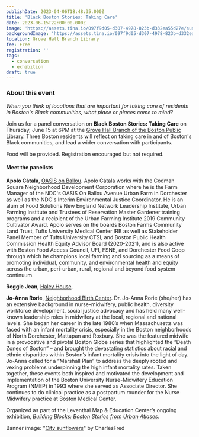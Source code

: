 ```yaml
---
publishDate: 2023-04-06T18:48:35.000Z
title: 'Black Boston Stories: Taking Care'
date: 2023-06-15T22:00:00.000Z
image: 'https://assets.tina.io/097f9d05-d307-4978-823b-d332ea55d27e/sunnies.jpeg'
backgroundImage: 'https://assets.tina.io/097f9d05-d307-4978-823b-d332ea55d27e/sunnies.jpeg'
location: Grove Hall Branch Library
fee: Free
registration: ''
tags:
  - conversation
  - exhibition
draft: true
---
```


### About this event

*When you think of locations that are important for taking care of residents in Boston's Black communities, what place or places come to mind?*

Join us for a panel conversation on **Black Boston Stories: Taking Care** on Thursday, June 15 at 6PM at the [Grove Hall Branch of the Boston Public Library](https://www.bpl.org/locations/grove-hall/). Three Boston residents will reflect on taking care in and of Boston's Black communities, and lead a wider conversation with participants.

Food will be provided. Registration encouraged but not required.

#### **Meet the panelists**

**Apolo Cátala**, [OASIS on Ballou](https://www.thecarrotproject.org/wp-content/uploads/2021/03/Oasis_Client_Update_2020.8691901.pdf). Apolo Cátala works with the Codman Square Neighborhood Development Corporation where he is the Farm Manager of the NDC's OASIS On Ballou Avenue Urban Farm in Dorchester as well as the NDC's Interim Environmental Justice Coordinator. He is an alum of Food Solutions New England Network Leadership Institute, Urban Farming Institute and Trustees of Reservation Master Gardener training programs and a recipient of the Urban Farming Institute 2019 Community Cultivator Award. Apolo serves on the boards Boston Farms Community Land Trust, Tufts University Medical Center IRB as well as Stakeholder Panel Member of Tufts University CTSI, and Boston Public Health Commission Health Equity Advisor Board (2020-2021), and is also active with Boston Food Access Council, UFI, FSNE, and Dorchester Food Coop through which he champions local farming and sourcing as a means of promoting individual, community, and environmental health and equity across the urban, peri-urban, rural, regional and beyond food system continuum. 

**Reggie Jean**, [Haley House](https://haleyhouse.org/).

**Jo-Anna Rorie**, [Neighborhood Birth Center](https://neighborhoodbirthcenter.org/). Dr. Jo-Anna Rorie (she/her) has an extensive background in nurse-midwifery, public health, diversity workforce development, social justice advocacy and has held many well-known leadership roles in midwifery at the local, regional and national levels. She began her career in the late 1980’s when Massachusetts was faced with an infant mortality crisis, especially in the Boston neighborhoods of North Dorchester, Mattapan and Roxbury. She was the featured midwife in a provocative and pivotal Boston Globe series that highlighted the “Death Zones of Boston” – and brought the devastating statistics about racial and ethnic disparities within Boston’s infant mortality crisis into the light of day. Jo-Anna called for a “Marshall Plan” to address the deeply rooted and vexing problems underpinning the high infant mortality rates. Taken together, these events both inspired and motivated the development and implementation of the Boston University Nurse-Midwifery Education Program (NMEP) in 1993 where she served as Associate Director. She continues to do clinical practice as a postpartum rounder for the Nurse Midwifery practice at Boston Medical Center.

Organized as part of the Leventhal Map & Education Center’s ongoing exhibition, *[Building Blocks: Boston Stories from Urban Atlases](https://www.leventhalmap.org/about/press-releases/new-exhibition-building-blocks-boston-stories-from-urban-atlases-opens-at-leventhal-map-education-center-january-13-2023-1/)*.

B﻿anner image: "[City sunflowers](https://www.flickr.com/photos/40279823@N00/238249978)" by CharlesFred
